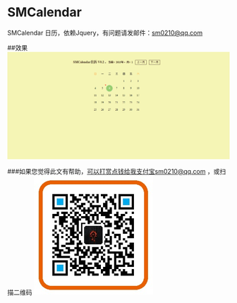 ﻿SMCalendar
==========
SMCalendar 日历，依赖Jquery，有问题请发邮件：sm0210@qq.com


##效果
![](https://github.com/sm0210/SMCalendar/blob/JAVASCRIPT/SMCalendar.png "SMCalendar")


###如果您觉得此文有帮助，可以打赏点钱给我支付宝sm0210@qq.com ，或扫描二维码
![](https://github.com/sm0210/SMCalendar/blob/master/sm0210%40qq.com.jpg "sm0210@qq.com")

